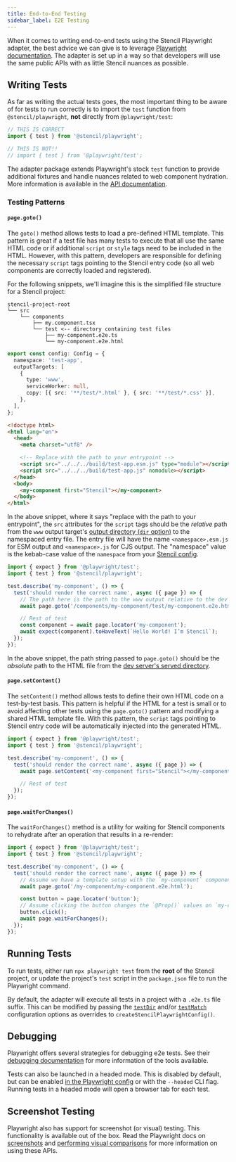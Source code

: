 ```yaml
---
title: End-to-End Testing
sidebar_label: E2E Testing
---
```


When it comes to writing end-to-end tests using the Stencil Playwright adapter, the best advice we can give is to leverage
[Playwright documentation](https://playwright.dev/docs/writing-tests). The adapter is set up in a way so that developers will use the
same public APIs with as little Stencil nuances as possible.

## Writing Tests

As far as writing the actual tests goes, the most important thing to be aware of for tests to run correctly is to import the `test` function from
`@stencil/playwright`, **not** directly from `@playwright/test`:

```ts
// THIS IS CORRECT
import { test } from '@stencil/playwright';

// THIS IS NOT!!
// import { test } from '@playwright/test';
```

The adapter package extends Playwright's stock `test` function to provide additional fixtures and handle nuances related to web component hydration. More
information is available in the [API documentation](./03-api.md#test-function).

### Testing Patterns

#### `page.goto()`

The `goto()` method allows tests to load a pre-defined HTML template. This pattern is great if a test file has many tests to execute that all use the same HTML code
or if additional `script` or `style` tags need to be included in the HTML. However, with this pattern, developers are responsible for defining the necessary `script`
tags pointing to the Stencil entry code (so all web components are correctly loaded and registered).

For the following snippets, we'll imagine this is the simplified file structure for a Stencil project:

```tree
stencil-project-root
└── src
    └── components
        ├── my.component.tsx
        └── test <-- directory containing test files
            ├── my-component.e2e.ts
            └── my-component.e2e.html
```

```ts title="stencil.config.ts"
export const config: Config = {
  namespace: 'test-app',
  outputTargets: [
    {
      type: 'www',
      serviceWorker: null,
      copy: [{ src: '**/test/*.html' }, { src: '**/test/*.css' }],
    },
  ],
};
```

```html title="my-component.e2e.html"
<!doctype html>
<html lang="en">
  <head>
    <meta charset="utf8" />

    <!-- Replace with the path to your entrypoint -->
    <script src="../../../build/test-app.esm.js" type="module"></script>
    <script src="../../../build/test-app.js" nomodule></script>
  </head>
  <body>
    <my-component first="Stencil"></my-component>
  </body>
</html>
```

In the above snippet, where it says "replace with the path to your entrypoint", the `src` attributes for the `script` tags should be the _relative_ path from the `www` output
target's [output directory (`dir` option)](../../output-targets/www.md#config) to the namespaced entry file. The entry file will have the name
`<namespace>.esm.js` for ESM output and `<namespace>.js` for CJS output. The "namespace" value is the kebab-case value of the `namespace` from your
[Stencil config](../../config/01-overview.md#namespace).

```ts title="my-component.e2e.ts"
import { expect } from '@playwright/test';
import { test } from '@stencil/playwright';

test.describe('my-component', () => {
  test('should render the correct name', async ({ page }) => {
    // The path here is the path to the www output relative to the dev server root directory
    await page.goto('/components/my-component/test/my-component.e2e.html');

    // Rest of test
    const component = await page.locator('my-component');
    await expect(component).toHaveText(`Hello World! I’m Stencil`);
  });
});
```

In the above snippet, the path string passed to `page.goto()` should be the _absolute_ path to the HTML file from the
[dev server's served directory](../../config/dev-server.md#root).

#### `page.setContent()`

The `setContent()` method allows tests to define their own HTML code on a test-by-test basis. This pattern is helpful if the HTML for a test is small or to
avoid affecting other tests using the `page.goto()` pattern and modifying a shared HTML template file. With this pattern, the `script` tags pointing to Stencil
entry code will be automatically injected into the generated HTML.

```ts title="my-component.e2e.ts"
import { expect } from '@playwright/test';
import { test } from '@stencil/playwright';

test.describe('my-component', () => {
  test('should render the correct name', async ({ page }) => {
    await page.setContent('<my-component first="Stencil"></my-component>');

    // Rest of test
  });
});
```

#### `page.waitForChanges()`

The `waitForChanges()` method is a utility for waiting for Stencil components to rehydrate after an operation that results in a re-render:

```ts title="my-component.e2e.ts"
import { expect } from '@playwright/test';
import { test } from '@stencil/playwright';

test.describe('my-component', () => {
  test('should render the correct name', async ({ page }) => {
    // Assume we have a template setup with the `my-component` component and a `button`
    await page.goto('/my-component/my-component.e2e.html');

    const button = page.locator('button');
    // Assume clicking the button changes the `@Prop()` values on `my-component`
    button.click();
    await page.waitForChanges();
  });
});
```

## Running Tests

To run tests, either run `npx playwright test` from the **root** of the Stencil project, or update the project's `test` script in the `package.json` file to run the
Playwright command.

By default, the adapter will execute all tests in a project with a `.e2e.ts` file suffix. This can be modified by passing the
[`testDir`](https://playwright.dev/docs/api/class-testproject#test-project-test-dir) and/or [`testMatch`](https://playwright.dev/docs/api/class-testproject#test-project-test-match)
configuration options as overrides to `createStencilPlaywrightConfig()`.

## Debugging

Playwright offers several strategies for debugging e2e tests. See their [debugging documentation](https://playwright.dev/docs/running-tests#debugging-tests)
for more information of the tools available.

Tests can also be launched in a headed mode. This is disabled by default, but can be enabled [in the Playwright config](https://playwright.dev/docs/api/class-testoptions#test-options-headless)
or with the `--headed` CLI flag. Running tests in a headed mode will open a browser tab for each test.

## Screenshot Testing

Playwright also has support for screenshot (or visual) testing. This functionality is available out of the box. Read the Playwright docs on
[screenshots](https://playwright.dev/docs/screenshots) and [performing visual comparisons](https://playwright.dev/docs/test-snapshots#generating-screenshots)
for more information on using these APIs.
